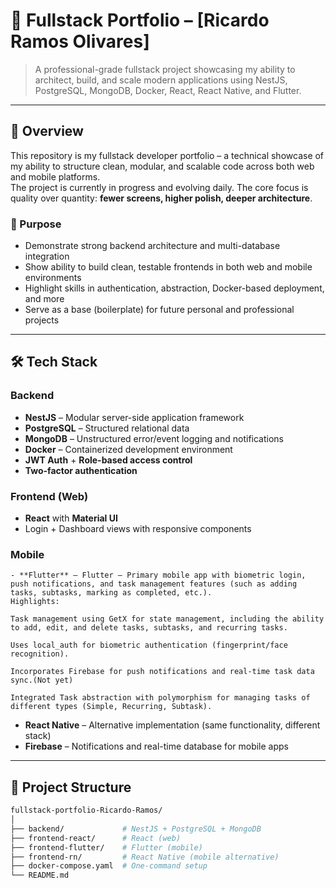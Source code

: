 # 🧠 Fullstack Portfolio – [Ricardo Ramos Olivares]

> A professional-grade fullstack project showcasing my ability to architect, build, and scale modern applications using NestJS, PostgreSQL, MongoDB, Docker, React, React Native, and Flutter.

---

## 🚀 Overview

This repository is my fullstack developer portfolio – a technical showcase of my ability to structure clean, modular, and scalable code across both web and mobile platforms.  
The project is currently in progress and evolving daily. The core focus is quality over quantity: **fewer screens, higher polish, deeper architecture**.

### 🎯 Purpose

- Demonstrate strong backend architecture and multi-database integration
- Show ability to build clean, testable frontends in both web and mobile environments
- Highlight skills in authentication, abstraction, Docker-based deployment, and more
- Serve as a base (boilerplate) for future personal and professional projects

---

## 🛠️ Tech Stack

### Backend
- **NestJS** – Modular server-side application framework
- **PostgreSQL** – Structured relational data
- **MongoDB** – Unstructured error/event logging and notifications
- **Docker** – Containerized development environment
- **JWT Auth** + **Role-based access control**
- **Two-factor authentication** 

### Frontend (Web)
- **React** with **Material UI**
- Login + Dashboard views with responsive components

### Mobile
    - **Flutter** – Flutter – Primary mobile app with biometric login, push notifications, and task management features (such as adding tasks, subtasks, marking as completed, etc.).
    Highlights:

    Task management using GetX for state management, including the ability to add, edit, and delete tasks, subtasks, and recurring tasks.

    Uses local_auth for biometric authentication (fingerprint/face recognition).

    Incorporates Firebase for push notifications and real-time task data sync.(Not yet)

    Integrated Task abstraction with polymorphism for managing tasks of different types (Simple, Recurring, Subtask). 
- **React Native** – Alternative implementation (same functionality, different stack)
- **Firebase** – Notifications and real-time database for mobile apps

---

## 📁 Project Structure

```bash
fullstack-portfolio-Ricardo-Ramos/
│
├── backend/             # NestJS + PostgreSQL + MongoDB
├── frontend-react/      # React (web)
├── frontend-flutter/    # Flutter (mobile)
├── frontend-rn/         # React Native (mobile alternative)
├── docker-compose.yaml  # One-command setup
└── README.md
